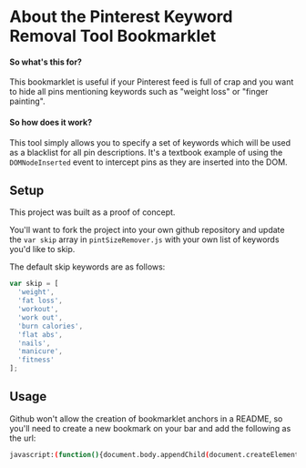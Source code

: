 # About the Pinterest Keyword Removal Tool Bookmarklet #

#### So what's this for? ####

This bookmarklet is useful if your Pinterest feed is full of crap and you want to hide all pins mentioning keywords such as "weight loss" or "finger painting".

#### So how does it work? ####

This tool simply allows you to specify a set of keywords which will be used as a blacklist for all pin descriptions. It's a textbook example of using the `DOMNodeInserted` event to intercept pins as they are inserted into the DOM.

## Setup ##

This project was built as a proof of concept.

You'll want to fork the project into your own github repository and update the `var skip` array in `pintSizeRemover.js` with your own list of keywords you'd like to skip.

The default skip keywords are as follows:

```js
var skip = [
  'weight', 
  'fat loss', 
  'workout', 
  'work out', 
  'burn calories', 
  'flat abs', 
  'nails', 
  'manicure', 
  'fitness'
];
```

## Usage ##

Github won't allow the creation of bookmarklet anchors in a README, so you'll need to
create a new bookmark on your bar and add the following as the url:

```bash
javascript:(function(){document.body.appendChild(document.createElement('script')).src='https://raw.github.com/cballou/Pinterest-Keyword-Removal-Tool/master/pintSizeRemover.js';})();
```
